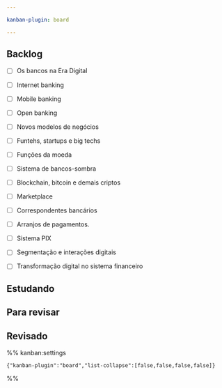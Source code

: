 ```yaml
---

kanban-plugin: board

---
```


## Backlog

- [ ] Os bancos na Era Digital
- [ ] Internet banking
- [ ] Mobile banking
- [ ] Open banking
- [ ] Novos modelos de negócios
- [ ] Funtehs, startups e big techs
- [ ] Funções da moeda
- [ ] Sistema de bancos-sombra
- [ ] Blockchain, bitcoin e demais criptos
- [ ] Marketplace
- [ ] Correspondentes bancários
- [ ] Arranjos de pagamentos.
- [ ] Sistema PIX
- [ ] Segmentação e interações digitais
- [ ] Transformação digital no sistema financeiro


## Estudando



## Para revisar



## Revisado





%% kanban:settings
```
{"kanban-plugin":"board","list-collapse":[false,false,false,false]}
```
%%